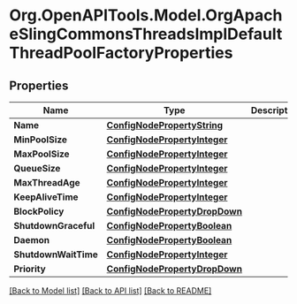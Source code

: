 # Org.OpenAPITools.Model.OrgApacheSlingCommonsThreadsImplDefaultThreadPoolFactoryProperties
## Properties

Name | Type | Description | Notes
------------ | ------------- | ------------- | -------------
**Name** | [**ConfigNodePropertyString**](ConfigNodePropertyString.md) |  | [optional] 
**MinPoolSize** | [**ConfigNodePropertyInteger**](ConfigNodePropertyInteger.md) |  | [optional] 
**MaxPoolSize** | [**ConfigNodePropertyInteger**](ConfigNodePropertyInteger.md) |  | [optional] 
**QueueSize** | [**ConfigNodePropertyInteger**](ConfigNodePropertyInteger.md) |  | [optional] 
**MaxThreadAge** | [**ConfigNodePropertyInteger**](ConfigNodePropertyInteger.md) |  | [optional] 
**KeepAliveTime** | [**ConfigNodePropertyInteger**](ConfigNodePropertyInteger.md) |  | [optional] 
**BlockPolicy** | [**ConfigNodePropertyDropDown**](ConfigNodePropertyDropDown.md) |  | [optional] 
**ShutdownGraceful** | [**ConfigNodePropertyBoolean**](ConfigNodePropertyBoolean.md) |  | [optional] 
**Daemon** | [**ConfigNodePropertyBoolean**](ConfigNodePropertyBoolean.md) |  | [optional] 
**ShutdownWaitTime** | [**ConfigNodePropertyInteger**](ConfigNodePropertyInteger.md) |  | [optional] 
**Priority** | [**ConfigNodePropertyDropDown**](ConfigNodePropertyDropDown.md) |  | [optional] 

[[Back to Model list]](../README.md#documentation-for-models) [[Back to API list]](../README.md#documentation-for-api-endpoints) [[Back to README]](../README.md)

